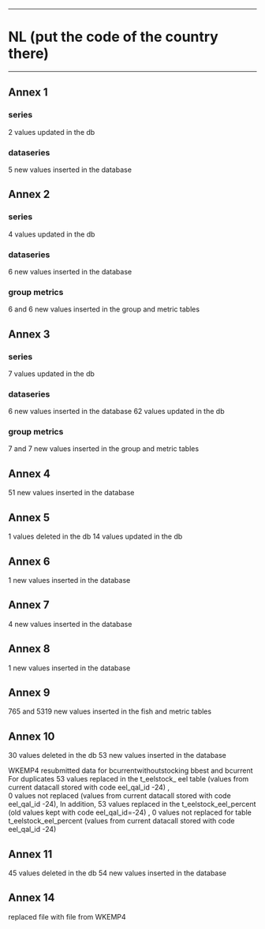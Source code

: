 -----------------------------------------------------------
# NL (put the code of the country there) 
-----------------------------------------------------------

## Annex 1
### series
2 values updated in the db

### dataseries
5 new values inserted in the database


## Annex 2


### series
4 values updated in the db
### dataseries
6 new values inserted in the database

### group metrics
6 and 6 new values inserted in the group and metric tables

## Annex 3

### series
7 values updated in the db
### dataseries
6 new values inserted in the database
62 values updated in the db

### group metrics
7 and 7 new values inserted in the group and metric tables

## Annex 4
51 new values inserted in the database


## Annex 5

1 values deleted in the db
14 values updated in the db


## Annex 6
1 new values inserted in the database


## Annex 7
4 new values inserted in the database

## Annex 8
1 new values inserted in the database

## Annex 9
 765 and 5319 new values inserted in the fish and metric tables

## Annex 10
30 values deleted in the db
53 new values inserted in the database

WKEMP4 resubmitted data for bcurrentwithoutstocking bbest and bcurrent
For duplicates 53 values replaced in the t_eelstock_ eel table (values from current datacall stored with code eel_qal_id -24)
,								
          0 values not replaced (values from current datacall stored with code eel_qal_id -24),
 In addition, 53 values replaced in the t_eelstock_eel_percent (old values kept with code eel_qal_id=-24)
,
                0 values not replaced for table t_eelstock_eel_percent  (values from current datacall stored with code eel_qal_id -24)
## Annex 11
45 values deleted in the db
54 new values inserted in the database

## Annex 14
replaced file with file from WKEMP4


